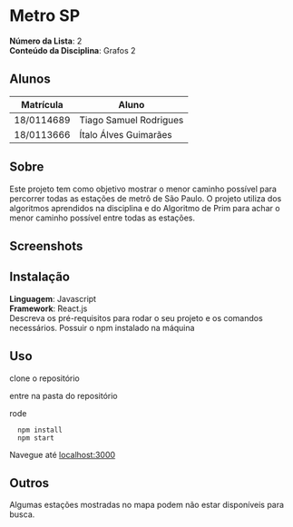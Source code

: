 # Metro SP

**Número da Lista**: 2<br>
**Conteúdo da Disciplina**: Grafos 2<br>

## Alunos
|Matrícula | Aluno |
| -- | -- |
| 18/0114689  |  Tiago Samuel Rodrigues |
| 18/0113666  |  Ítalo Álves Guimarães |

## Sobre 
Este projeto tem como objetivo mostrar o menor caminho possível para percorrer todas as estações de metrô de São Paulo. O projeto utiliza dos algoritmos aprendidos na disciplina e do Algoritmo de Prim para achar o menor caminho possível entre todas as estações.

## Screenshots

## Instalação 
**Linguagem**: Javascript<br>
**Framework**: React.js<br>
Descreva os pré-requisitos para rodar o seu projeto e os comandos necessários.
Possuir o npm instalado na máquina

## Uso
clone o repositório

entre na pasta do repositório

rode
```
  npm install
  npm start
```
Navegue até [localhost:3000](http://localhost:3000)

## Outros 
Algumas estações mostradas no mapa podem não estar disponíveis para busca.
